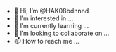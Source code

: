 - 👋 Hi, I’m @HAK08bdnnnd
- 👀 I’m interested in ...
- 🌱 I’m currently learning ...
- 💞️ I’m looking to collaborate on ...
- 📫 How to reach me ...

<!---
HAK08bdnnnd/HAK08bdnnnd is a ✨ special ✨ repository because its `README.md` (this file) appears on your GitHub profile.
You can click the Preview link to take a look at your changes.
--->
